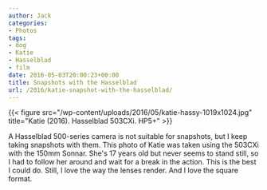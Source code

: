 ```yaml
---
author: Jack
categories:
- Photos
tags:
- dog
- Katie
- Hasselblad
- film
date: 2016-05-03T20:00:23+00:00
title: Snapshots with the Hasselblad
url: /2016/katie-snapshot-with-the-hasselblad/
---
```


{{< figure src="/wp-content/uploads/2016/05/katie-hassy-1019x1024.jpg" title="Katie (2016). Hasselblad 503CXi. HP5+" >}}


A Hasselblad 500-series camera is not suitable for snapshots, but I keep taking
snapshots with them. This photo of Katie was taken using the 503CXi with the
150mm Sonnar. She's 17 years old but never seems to stand still, so I had to
follow her around and wait for a break in the action. This is the best I could
do. Still, I love the way the lenses render. And I love the square format.

